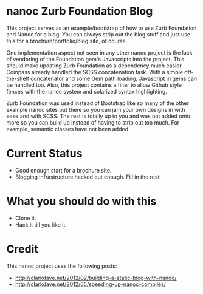 # nanoc Zurb Foundation Blog

This project serves as an example/bootstrap of how to use Zurb Foundation and
Nanoc for a blog. You can always strip out the blog stuff and just use this for
a brochure/portfolio/blog site, of course.

One implementation aspect not seen in any other nanoc project is the lack of
vendoring of the Foundation gem's Javascripts into the project. This should
make updating Zurb Foundation as a dependency much easier. Compass already
handled the SCSS concatenation task. With a simple off-the-shelf concatenator
and some Gem path loading, Javascript in gems can be handled too. Also, this
project contains a filter to allow Github style fences with the nanoc system
and solarized syntax highlighting.

Zurb Foundation was used instead of Bootstrap like so many of the other example
nanoc sites out there so you can jam your own designs in with ease and with
SCSS.  The rest is totally up to you and was not added onto more so you can
build up instead of having to strip out too much. For example, semantic classes
have not been added.

# Current Status

* Good enough start for a brochure site.
* Blogging infrastructure hacked out enough. Fill in the rest.

# What you should do with this

* Clone it.
* Hack it till you like it.

# Credit

This nanoc project uses the following posts:

* http://clarkdave.net/2012/02/building-a-static-blog-with-nanoc/
* http://clarkdave.net/2012/05/speeding-up-nanoc-compiles/
